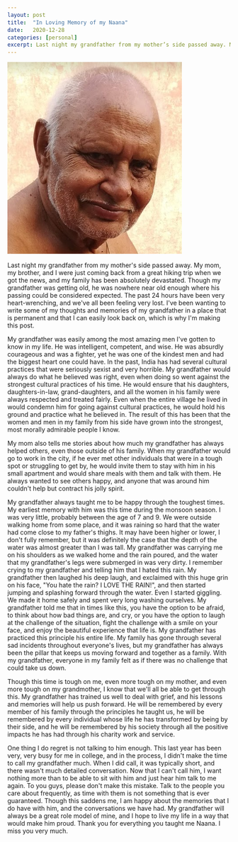 ```yaml
---
layout: post
title:  "In Loving Memory of my Naana"
date:   2020-12-28
categories: [personal]
excerpt: Last night my grandfather from my mother’s side passed away. My mom, my brother, and I were just coming back from a great hiking trip when we got the news, and my family has been absolutely devastated. Though...
---
```


![svm](/img/in-loving-memory/Naana.png)

Last night my grandfather from my mother's side passed away. My mom, my brother, and I were just coming back from a great hiking trip when we got the news, and my family has been absolutely devastated. Though my grandfather was getting old, he was nowhere near old enough where his passing could be considered expected. The past 24 hours have been very heart-wrenching, and we've all been feeling very lost. I've been wanting to write some of my thoughts and memories of my grandfather in a place that is permanent and that I can easily look back on, which is why I'm making this post.

My grandfather was easily among the most amazing men I've gotten to know in my life. He was intelligent, competent, and wise. He was absurdly courageous and was a fighter, yet he was one of the kindest men and had the biggest heart one could have. In the past, India has had several cultural practices that were seriously sexist and very horrible. My grandfather would always do what he believed was right, even when doing so went against the strongest cultural practices of his time. He would ensure that his daughters, daughters-in-law, grand-daughters, and all the women in his family were always respected and treated fairly. Even when the entire village he lived in would condemn him for going against cultural practices, he would hold his ground and practice what he believed in. The result of this has been that the women and men in my family from his side have grown into the strongest, most morally admirable people I know.

My mom also tells me stories about how much my grandfather has always helped others, even those outside of his family. When my grandfather would go to work in the city, if he ever met other individuals that were in a tough spot or struggling to get by, he would invite them to stay with him in his small apartment and would share meals with them and talk with them. He always wanted to see others happy, and anyone that was around him couldn't help but contract his jolly spirit. 

My grandfather always taught me to be happy through the toughest times. My earliest memory with him was this time during the monsoon season. I was very little, probably between the age of 7 and 9. We were outside walking home from some place, and it was raining so hard that the water had come close to my father's thighs. It may have been higher or lower, I don't fully remember, but it was definitely the case that the depth of the water was almost greater than I was tall. My grandfather was carrying me on his shoulders as we walked home and the rain poured, and the water that my grandfather's legs were submerged in was very dirty. I remember crying to my grandfather and telling him that I hated this rain. My grandfather then laughed his deep laugh, and exclaimed with this huge grin on his face, "You hate the rain? I LOVE THE RAIN!", and then started jumping and splashing forward through the water. Even I started giggling. We made it home safely and spent very long washing ourselves. My grandfather told me that in times like this, you have the option to be afraid, to think about how bad things are, and cry, or you have the option to laugh at the challenge of the situation, fight the challenge with a smile on your face, and enjoy the beautiful experience that life is. My grandfather has practiced this principle his entire life. My family has gone through several sad incidents throughout everyone's lives, but my grandfather has always been the pillar that keeps us moving forward and together as a family. With my grandfather, everyone in my family felt as if there was no challenge that could take us down.

Though this time is tough on me, even more tough on my mother, and even more tough on my grandmother, I know that we'll all be able to get through this. My grandfather has trained us well to deal with grief, and his lessons and memories will help us push forward. He will be remembered by every member of his family through the principles he taught us, he will be remembered by every individual whose life he has transformed by being by their side, and he will be remembered by his society through all the positive impacts he has had through his charity work and service.

One thing I do regret is not talking to him enough. This last year has been very, very busy for me in college, and in the process, I didn't make the time to call my grandfather much. When I did call, it was typically short, and there wasn't much detailed conversation. Now that I can't call him, I want nothing more than to be able to sit with him and just hear him talk to me again. To you guys, please don't make this mistake. Talk to the people you care about frequently, as time with them is not something that is ever guaranteed. Though this saddens me, I am happy about the memories that I do have with him, and the conversations we have had. My grandfather will always be a great role model of mine, and I hope to live my life in a way that would make him proud. Thank you for everything you taught me Naana. I miss you very much.

